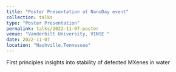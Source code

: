 ```yaml
---
title: "Poster Presentation at NanoDay event"
collection: talks
type: "Poster Presentation"
permalink: talks/2022-11-07-poster
venue: "Vanderbilt University, VINSE "
date: 2022-11-07
location: "Nashville,Tennessee"
---
```


First principles insights into stability of defected MXenes in water
